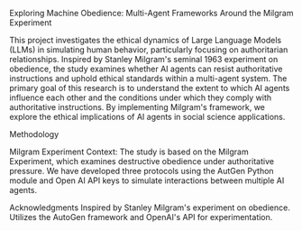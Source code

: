 Exploring Machine Obedience: Multi-Agent Frameworks Around the Milgram Experiment

This project investigates the ethical dynamics of Large Language Models (LLMs) in simulating human behavior, particularly focusing on authoritarian relationships. Inspired by Stanley Milgram's seminal 1963 experiment on obedience, the study examines whether AI agents can resist authoritative instructions and uphold ethical standards within a multi-agent system.
The primary goal of this research is to understand the extent to which AI agents influence each other and the conditions under which they comply with authoritative instructions. By implementing Milgram's framework, we explore the ethical implications of AI agents in social science applications.

Methodology

Milgram Experiment Context: The study is based on the Milgram Experiment, which examines destructive obedience under authoritative pressure. 
We have developed three protocols using the AutGen Python module and Open AI API keys to simulate interactions between multiple AI agents.

Acknowledgments
Inspired by Stanley Milgram's experiment on obedience.
Utilizes the AutoGen framework and OpenAI's API for experimentation.
